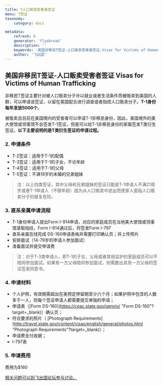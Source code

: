 ```yaml
---
title: T人口贩卖受害者签证
menu: T签证
taxonomy:
    category: docs

metadata:
    refresh: 0
    generator: 'flyabroad'
    description: ''
    keywords: '美国非移民T签证-人口贩卖受害者签证,Visas for Victims of Human Trafficking'
    author: '飞出国'
---
```

## 美国非移民T签证-人口贩卖受害者签证 Visas for Victims of Human Trafficking

非移民T签证主要针对被人口贩卖分子许以就业或者生活条件而被贩卖到美国的人群，可以申请该签证，以留在美国配合进行调查或者指控人口贩卖分子。**T-1身份每年发放5000个**。

被贩卖且目前在美国境内的受害者可以申请T-1非移民身份，因此，美国境外的美大使馆或领事馆不会签发T-1签证，但是可以给T-1非移民身份的家属签发T类衍生签证。**以下主要说明的是T类衍生签证的申请过程。**

### 2. 申请条件 ###

- T-2签证：适用于T-1的配偶
- T-3签证：适用于T-1的子女，不论年龄
- T-4签证：适用于T-1的父母
- T-5签证：不满18岁的未婚的兄弟姐妹

>注：以上四类签证，其中父母和兄弟姐妹的签证只能是T-1申请人不满21周岁或者T-1申请人（不限年龄）因为从人口贩卖中逃出而使家人面临人口贩卖分子的报复危险。

### 3. 直系亲属申请流程 ###

- T-1身份申请人提出Form I-914申请，对应的家庭成员在当地美大使馆或领事馆录取指纹，Form I-914通过后，将签发Form I-797
- 直系亲属在线完成 DS-160申请表格并需要打印确认页；并上传照片
- 安排面试（14-79岁的申请人参加面试）
- 准备面试并提交申请费

>注：对于T-3类申请人，即T-1的子女，父母或者其他监护的家庭成员可以不陪同参加面试。如果有一方父母陪同参加面试，则需要出具另一方父母的签证签发同意书。

### 4. 申请材料 ###

- 个人护照，有效期需超出在美预定停留期至少六个月；如果护照中包含的人数多于一人，则每个签证申请人都需要提交单独的申请；
- 申请表（[Form DS-160](https://ceac.state.gov/genniv/ "Form DS-160"?target=_blank)）确认页；
- 符合要求的照片（ [Photograph Requirements](http://travel.state.gov/content/visas/english/general/photos.html "Photograph Requirements"?target=_blank)）；
- 申请费支付收据；
- I-797表

### 5. 申请费用 ###

费用为$160

[相关问题可以到飞出国论坛参与讨论。](http://bbs.fcgvisa.com/t/6164?target=_blank)